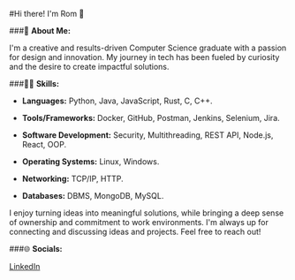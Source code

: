 
#Hi there! I'm Rom 👋

###💫 **About Me:**

I'm a creative and results-driven Computer Science graduate with a passion for design and innovation. My journey in tech has been fueled by curiosity and the desire to create impactful solutions.

###👨‍💻 **Skills:**

- **Languages:** Python, Java, JavaScript, Rust, C, C++.

- **Tools/Frameworks:** Docker, GitHub, Postman, Jenkins, Selenium, Jira.

- **Software Development:** Security, Multithreading, REST API, Node.js, React, OOP.

- **Operating Systems:**  Linux, Windows.

- **Networking:** TCP/IP, HTTP.

- **Databases:** DBMS, MongoDB, MySQL.
 
I enjoy turning ideas into meaningful solutions, while bringing a deep sense of ownership and commitment to work environments. I'm always up for connecting and discussing ideas and projects. Feel free to reach out!

###🌐 **Socials:**

[LinkedIn](https://www.linkedin.com/in/rom-green)
